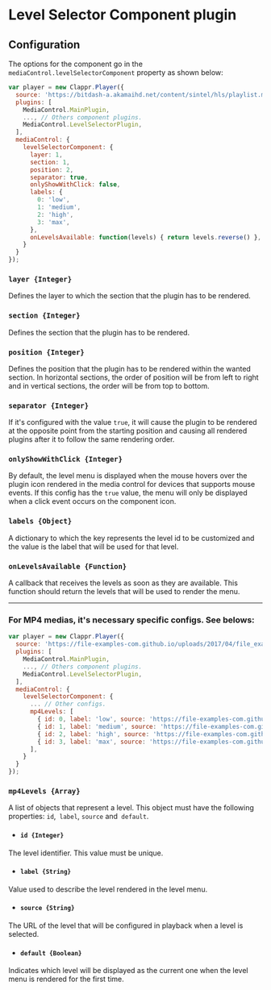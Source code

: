 # Level Selector Component plugin

## Configuration
The options for the component go in the `mediaControl.levelSelectorComponent` property as shown below:
```javascript
var player = new Clappr.Player({
  source: 'https://bitdash-a.akamaihd.net/content/sintel/hls/playlist.m3u8',
  plugins: [
    MediaControl.MainPlugin,
    ..., // Others component plugins.
    MediaControl.LevelSelectorPlugin,
  ],
  mediaControl: {
    levelSelectorComponent: { 
      layer: 1, 
      section: 1, 
      position: 2, 
      separator: true,
      onlyShowWithClick: false,
      labels: {
        0: 'low',
        1: 'medium',
        2: 'high',
        3: 'max', 
      },
      onLevelsAvailable: function(levels) { return levels.reverse() },
    }
  }
});
```

### `layer {Integer}`
Defines the layer to which the section that the plugin has to be rendered.

### `section {Integer}`
Defines the section that the plugin has to be rendered.

### `position {Integer}`
Defines the position that the plugin has to be rendered within the wanted section. In horizontal sections, the order of position will be from left to right and in vertical sections, the order will be from top to bottom.

### `separator {Integer}`
If it's configured with the value `true`, it will cause the plugin to be rendered at the opposite point from the starting position and causing all rendered plugins after it to follow the same rendering order.

### `onlyShowWithClick {Integer}`
By default, the level menu is displayed when the mouse hovers over the plugin icon rendered in the media control for devices that supports mouse events. If this config has the `true` value, the menu will only be displayed when a click event occurs on the component icon.

### `labels {Object}`
A dictionary to which the key represents the level id to be customized and the value is the label that will be used for that level.

### `onLevelsAvailable {Function}`
A callback that receives the levels as soon as they are available. This function should return the levels that will be used to render the menu.

-----
### For MP4 medias, it's necessary specific configs. See belows:

```javascript
var player = new Clappr.Player({
  source: 'https://file-examples-com.github.io/uploads/2017/04/file_example_MP4_1920_18MG.mp4',
  plugins: [
    MediaControl.MainPlugin,
    ..., // Others component plugins.
    MediaControl.LevelSelectorPlugin,
  ],
  mediaControl: {
    levelSelectorComponent: { 
      ... // Other configs.
      mp4Levels: [
        { id: 0, label: 'low', source: 'https://file-examples-com.github.io/uploads/2017/04/file_example_MP4_480_1_5MG.mp4' },
        { id: 1, label: 'medium', source: 'https://file-examples-com.github.io/uploads/2017/04/file_example_MP4_640_3MG.mp4' },
        { id: 2, label: 'high', source: 'https://file-examples-com.github.io/uploads/2017/04/file_example_MP4_1280_10MG.mp4' },
        { id: 3, label: 'max', source: 'https://file-examples-com.github.io/uploads/2017/04/file_example_MP4_1920_18MG.mp4', default: true },
      ],
    }
  }
});
```

### `mp4Levels {Array}`
A list of objects that represent a level. This object must have the following properties: `id`,` label`, `source` and` default`.

* #### `id {Integer}`
The level identifier. This value must be unique.

* #### `label {String}`
Value used to describe the level rendered in the level menu.

* #### `source {String}`
The URL of the level that will be configured in playback when a level is selected.

* #### `default {Boolean}`
Indicates which level will be displayed as the current one when the level menu is rendered for the first time.
